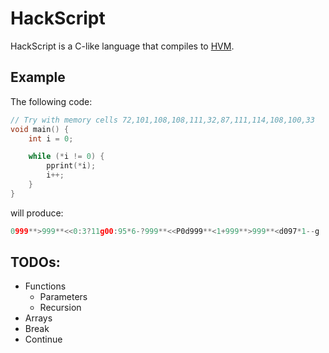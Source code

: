 # HackScript

HackScript is a C-like language that compiles to [HVM](http://www.hacker.org/hvm/).

## Example

The following code:

```c
// Try with memory cells 72,101,108,108,111,32,87,111,114,108,100,33
void main() {
    int i = 0;

    while (*i != 0) {
        pprint(*i);
        i++;
    }
}
```

will produce:

```c
0999**>999**<<0:3?11g00:95*6-?999**<<P0d999**<1+999**>999**<d097*1--g
```

## TODOs:

* Functions
    * Parameters
    * Recursion
* Arrays
* Break
* Continue

